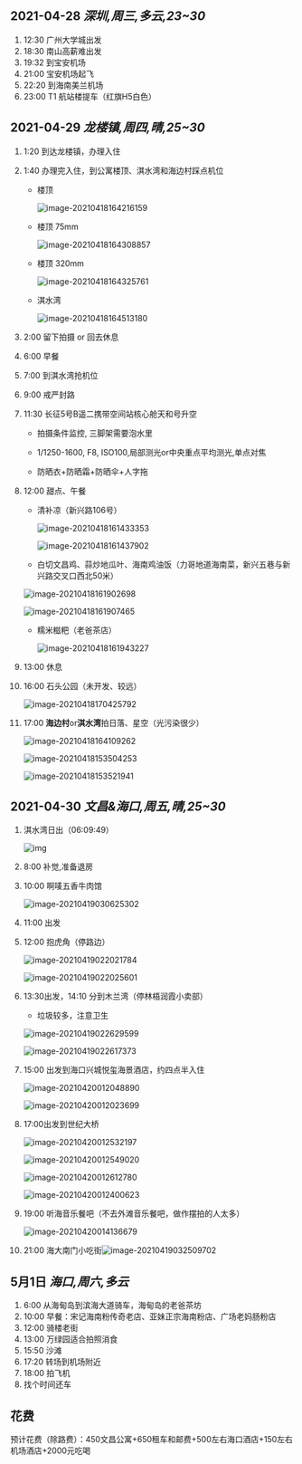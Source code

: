 ## 2021-04-28 *深圳,周三,多云,23~30*

1. 12:30 广州大学城出发
2. 18:30 南山高薪难出发
3. 19:32 到宝安机场
4. 21:00 宝安机场起飞
5. 22:20 到海南美兰机场
6. 23:00 T1 航站楼提车（红旗H5白色）



## 2021-04-29 *龙楼镇,周四,晴,25~30*

1. 1:20 到达龙楼镇，办理入住

2. 1:40 办理完入住，到公寓楼顶、淇水湾和海边村踩点机位

   - 楼顶

     ![image-20210418164216159](https://tva1.sinaimg.cn/large/008eGmZEgy1gppbjc0070j31km0u0e83.jpg)

   - 楼顶 75mm

     ![image-20210418164308857](https://tva1.sinaimg.cn/large/008eGmZEgy1gppbjgpudwj31o80u0nky.jpg)

   - 楼顶 320mm

     ![image-20210418164325761](https://tva1.sinaimg.cn/large/008eGmZEgy1gppbjlf1kpj31gk0tcnlj.jpg)

   - 淇水湾

     ![image-20210418164513180](https://tva1.sinaimg.cn/large/008eGmZEgy1gppbjo1s77j30no13q4qp.jpg)

3. 2:00 留下拍摄 or 回去休息

4. 6:00 早餐

5. 7:00 到淇水湾抢机位

6. 9:00 戒严封路

7. 11:30 长征5号B遥二携带空间站核心舱天和号升空

   - 拍摄条件监控, 三脚架需要泡水里

   - 1/1250-1600, F8, ISO100,局部测光or中央重点平均测光,单点对焦
   - 防晒衣+防晒霜+防晒伞+人字拖

8. 12:00 甜点、午餐

   - 清补凉（新兴路106号）

     ![image-20210418161433353](https://tva1.sinaimg.cn/large/008eGmZEgy1gppbjrvpc1j30u013z4qq.jpg)

     ![image-20210418161437902](https://tva1.sinaimg.cn/large/008eGmZEgy1gppbjw3kvyj30u00mi4qp.jpg)

   -  白切文昌鸡、蒜炒地瓜叶、海南鸡油饭（力哥地道海南菜，新兴五巷与新兴路交叉口西北50米）

     ![image-20210418161902698](https://tva1.sinaimg.cn/large/008eGmZEgy1gppbjytej4j30u0140e81.jpg)

     ![image-20210418161907465](https://tva1.sinaimg.cn/large/008eGmZEgy1gppbk23c55j30u0140kjl.jpg)

   - 糯米糍粑（老爸茶店）

     ![image-20210418161943227](https://tva1.sinaimg.cn/large/008eGmZEgy1gppbk4fi7zj30u0140b29.jpg)

9. 13:00 休息

10. 16:00 石头公园（未开发、较远）

    ![image-20210418170425792](https://tva1.sinaimg.cn/large/008eGmZEgy1gppbk7dp0ij30u01331kx.jpg)

11. 17:00 **海边村**or**淇水湾**拍日落、星空（光污染很少）

    ![image-20210418164109262](https://tva1.sinaimg.cn/large/008eGmZEgy1gppbkaeav8j31i10u01kz.jpg)

    ![image-20210418153504253](https://tva1.sinaimg.cn/large/008eGmZEgy1gppbkdj4fpj30u01404qq.jpg)

    ![image-20210418153521941](https://tva1.sinaimg.cn/large/008eGmZEgy1gppbki34sej30qv0zte81.jpg)



## 2021-04-30 *文昌&海口,周五,晴,25~30*

1. 淇水湾日出（06:09:49）

   ![img](https://tva1.sinaimg.cn/large/008eGmZEgy1gppbkluipij30u00gv105.jpg)

2. 8:00 补觉,准备退房

3. 10:00 啊唛五香牛肉馆

   ![image-20210419030625302](https://tva1.sinaimg.cn/large/008eGmZEgy1gppbkop4cmj30u00u0u0x.jpg)

4. 11:00 出发

5. 12:00 抱虎角（停路边）

   ![image-20210419022021784](https://tva1.sinaimg.cn/large/008eGmZEgy1gppbkrexuej30u0140qqn.jpg)

   ![image-20210419022025601](https://tva1.sinaimg.cn/large/008eGmZEgy1gppbku8yolj30u0140qr8.jpg)

6. 13:30出发，14:10 分到木兰湾（停林梧润霞小卖部）

   - 垃圾较多，注意卫生

   ![image-20210419022629599](https://tva1.sinaimg.cn/large/008eGmZEgy1gppbkx2vv6j30o20w2wps.jpg)		

   ![image-20210419022617373](https://tva1.sinaimg.cn/large/008eGmZEgy1gppbl0uilkj30ru114x3y.jpg)

7. 15:00 出发到海口兴城悦玺海景酒店，约四点半入住

   ![image-20210420012048890](https://tva1.sinaimg.cn/large/008eGmZEgy1gppkszr9gyj30n01ds7np.jpg)

   ![image-20210420012023699](https://tva1.sinaimg.cn/large/008eGmZEgy1gppkv4ibigj30n01dstgn.jpg)

8. 17:00出发到世纪大桥

   ![image-20210420012532197](https://tva1.sinaimg.cn/large/008eGmZEgy1gppkv24x0nj30u0140jvg.jpg)

   ![image-20210420012549020](https://tva1.sinaimg.cn/large/008eGmZEgy1gppkv0pjgcj30u01400wq.jpg)

   ![image-20210420012612780](https://tva1.sinaimg.cn/large/008eGmZEgy1gppkuyyrilj30u00mgwid.jpg)

   ![image-20210420012400623](https://tva1.sinaimg.cn/large/008eGmZEgy1gpq6dyfiiuj30u0141wjd.jpg)

9. 19:00 听海音乐餐吧（不去外滩音乐餐吧，做作摆拍的人太多）

   ![image-20210420014136679](https://tva1.sinaimg.cn/large/008eGmZEgy1gppkuv6hh7j30n01ds7wi.jpg)

10. 21:00 海大南门小吃街![image-20210419032509702](https://tva1.sinaimg.cn/large/008eGmZEgy1gppblaqxwrj30u013znpe.jpg)



## 5月1日 *海口,周六,多云*

1. 6:00 从海甸岛到滨海大道骑车，海甸岛的老爸茶坊
2. 10:00 早餐：宋记海南粉传奇老店、亚妹正宗海南粉店、广场老妈肠粉店
3. 12:00 骑楼老街
4. 13:00 万绿园适合拍照消食
5. 15:50 沙滩
6. 17:20 转场到机场附近
7. 18:00 拍飞机
8. 找个时间还车



## 花费

预计花费（除路费）：450文昌公寓+650租车和邮费+500左右海口酒店+150左右机场酒店+2000元吃喝

